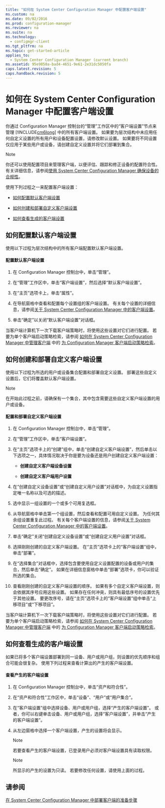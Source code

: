 ```yaml
---
title: "如何在 System Center Configuration Manager 中配置客户端设置"
ms.custom: na
ms.date: 09/02/2016
ms.prod: configuration-manager
ms.reviewer: na
ms.suite: na
ms.technology: 
  - configmgr-client
ms.tgt_pltfrm: na
ms.topic: get-started-article
applies_to: 
  - System Center Configuration Manager (current branch)
ms.assetid: 95e9858a-bad4-4651-9e61-2e31dc5050fa
caps.latest.revision: 5
caps.handback.revision: 5
---
```

# 如何在 System Center Configuration Manager 中配置客户端设置
你通过 Configuration Manager 控制台的“管理”工作区中的“客户端设置”节点来管理 [!INCLUDE[cm6long](../LocTest/includes/cm6long_md.md)] 中的所有客户端设置。 如果要为层次结构中未应用任何自定义设置的所有用户和设备配置设置，请修改默认设置。 如果要将不同设置仅应用于某些用户或设备，请创建自定义设置并将它们部署到集合。  
  
> [!NOTE]  
>  你还可以使用配置项目来管理客户端，以便评估、跟踪和修正设备的配置符合性。 有关详细信息，请参阅[使用 System Center Configuration Manager 确保设备的合规性](../LocTest/Ensure-device-compliance-with-System-Center-Configuration-Manager.md)。  
  
 使用下列过程之一来配置客户端设置：  
  
-   [如何配置默认客户端设置](#BKMK_DefaultClientSettings)  
  
-   [如何创建和部署自定义客户端设置](#BKMK_CustomClientSettings)  
  
-   [如何查看生成的客户端设置](#BKMK_ResultantClientSettings)  
  
##  <a name="BKMK_DefaultClientSettings"></a> 如何配置默认客户端设置  
 使用以下过程为层次结构中的所有客户端配置默认客户端设置。  
  
#### 配置默认客户端设置  
  
1.  在 Configuration Manager 控制台中，单击“管理”。  
  
2.  在“管理”工作区中，单击“客户端设置”，然后选择“默认客户端设置”。  
  
3.  在“主页”选项卡上，单击“属性”。  
  
4.  在导航窗格中查看和配置每个设置组的客户端设置。 有关每个设置的详细信息，请参阅[关于 System Center Configuration Manager 中的客户端设置](../LocTest/About-client-settings-in-System-Center-Configuration-Manager.md)。  
  
5.  单击“确定”以关闭“默认客户端设置”对话框。  
  
 当客户端计算机下一次下载客户端策略时，将使用这些设置对它们进行配置。 若要为单个客户端启动策略检索，请参阅 [如何在 System Center Configuration Manager 中管理客户端](../LocTest/How-to-manage-clients-in-System-Center-Configuration-Manager.md) 中的 [为 Configuration Manager 客户端启动策略检索](../LocTest/How-to-manage-clients-in-System-Center-Configuration-Manager.md#BKMK_PolicyRetrieval)。  
  
##  <a name="BKMK_CustomClientSettings"></a> 如何创建和部署自定义客户端设置  
 使用以下过程为所选的用户或设备集合配置和部署自定义设置。 部署这些自定义设置后，它们将覆盖默认客户端设置。  
  
> [!NOTE]  
>  在开始此过程之前，请确保有一个集合，其中包含需要这些自定义客户端设置的用户或设备。  
  
#### 配置和部署自定义客户端设置  
  
1.  在 Configuration Manager 控制台中，单击“管理”。  
  
2.  在“管理”工作区中，单击“客户端设置”。  
  
3.  在“主页”选项卡上的“创建”组中，单击“创建自定义客户端设置”，然后单击以下选项之一，具体情况取决于你是要为设备还是用户创建自定义客户端设置：  
  
    -   **创建自定义客户端设备设置**  
  
    -   **创建自定义客户端用户设置**  
  
4.  在“创建自定义设备设置”或“创建自定义用户设置”对话框中，为自定义设置指定唯一名称以及可选的描述。  
  
5.  选中显示一组设置的一个或多个可用复选框。  
  
6.  从导航窗格中单击第一个组设置，然后查看和配置可用自定义设置。 为任何其余组设置重复此过程。 有关每个客户端设置的信息，请参阅[关于 System Center Configuration Manager 中的客户端设置](../LocTest/About-client-settings-in-System-Center-Configuration-Manager.md)。  
  
7.  单击“确定”关闭“创建自定义设备设置”或“创建自定义用户设置”对话框。  
  
8.  选择刚刚创建的自定义客户端设置。 在“主页”选项卡上的“客户端设置”组中，单击“部署”。  
  
9. 在“选择集合”对话框中，选择包含要使用自定义设置配置的设备或用户的集合，然后单击“确定”。 如果在详细信息窗格中单击“部署”选项卡，你可以验证所选的集合。  
  
10. 查看刚刚创建的自定义客户端设置的顺序。 如果有多个自定义客户端设置，则会依据其序号应用这些设置。 如果存在任何冲突，则具有最低序号的设置优先于其他设置。 要更改序号，请在“主页”选项卡上的“客户端设置”组中单击“上移项目”或“下移项目”。  
  
 当客户端计算机下一次下载客户端策略时，将使用这些设置对它们进行配置。 若要为单个客户端启动策略检索，请参阅 [如何在 System Center Configuration Manager 中管理客户端](../LocTest/How-to-manage-clients-in-System-Center-Configuration-Manager.md) 中的 [为 Configuration Manager 客户端启动策略检索](../LocTest/How-to-manage-clients-in-System-Center-Configuration-Manager.md#BKMK_PolicyRetrieval)。  
  
##  <a name="BKMK_ResultantClientSettings"></a> 如何查看生成的客户端设置  
 如果已将多个客户端设置部署到同一设备、用户或用户组，则设置的优先顺序和组合可能会很复杂。 使用下列过程来查看计算出的产生的客户端设置。  
  
#### 查看产生的客户端设置  
  
1.  在 Configuration Manager 控制台中，单击“资产和符合性”。  
  
2.  在“资产和符合性”工作区中，单击“设备”、“用户”或“用户集合”。  
  
3.  在“客户端设置”组中选择设备、用户或用户组，选择“产生的客户端设置”。  或者，你可以右键单击设备、用户或用户组，选择“客户端设置”，并单击“产生的客户端设置”。  
  
4.  从左边窗格中选择一个客户端设置，产生的设置将会显示。  
  
    > [!NOTE]  
    >  若要查看产生的客户端设置，已登录用户必须对客户端设置具有读取权限。  
  
    > [!NOTE]  
    >  所显示的产生的设置为只读。 若要修改任何设置，请使用上面的过程。  
  
## 请参阅  
 [在 System Center Configuration Manager 中部署客户端的准备步骤](../LocTest/Preparation-steps-for-deploying-clients-in-System-Center-Configuration-Manager.md)